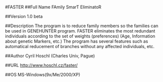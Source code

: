#FASTER
##Full Name
FAmily SmarT EliminatoR

##Version
1.0 beta

##Description
The program is to reduce family members so the families can be used in GENEHUNTER program. FASTER eliminates the most redundant individuals according to the set of weights (preferences) (Age, Information about genetic Markers, etc.) The program has several features such as automatical reducement of branches without any affected individuals, etc.

##Author
Cyril Hoschl (Charles Univ, Pague)

##URL
http://www.hoschl.cz/faster/

##OS
MS-Windows(9x/Me/2000/XP)

